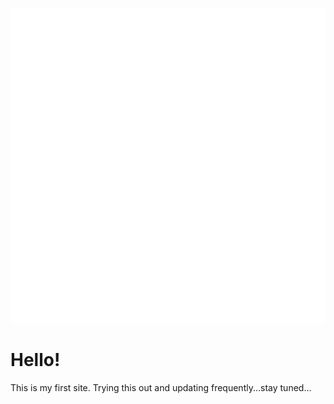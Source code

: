 ![Headerimage](gifs\gif1.gif)
# Hello!
This is my first site. Trying this out and updating frequently...stay tuned...
